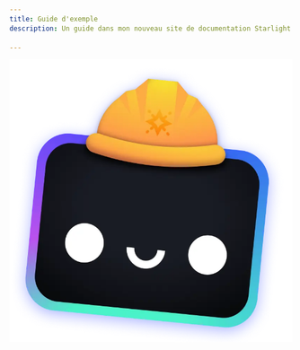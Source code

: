```yaml
---
title: Guide d'exemple
description: Un guide dans mon nouveau site de documentation Starlight.

---
```


![Image d'exemple](../../../assets/houston.webp)
